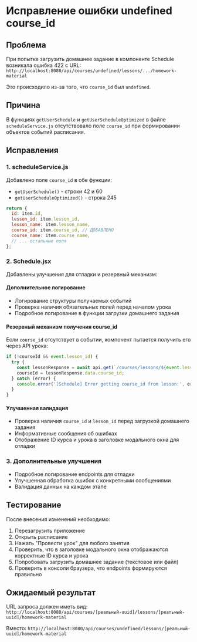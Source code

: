 # Исправление ошибки undefined course_id

## Проблема
При попытке загрузить домашнее задание в компоненте Schedule возникала ошибка 422 с URL:
`http://localhost:8080/api/courses/undefined/lessons/.../homework-material`

Это происходило из-за того, что `course_id` был `undefined`.

## Причина
В функциях `getUserSchedule` и `getUserScheduleOptimized` в файле `scheduleService.js` отсутствовало поле `course_id` при формировании объектов событий расписания.

## Исправления

### 1. scheduleService.js
Добавлено поле `course_id` в обе функции:
- `getUserSchedule()` - строки 42 и 60
- `getUserScheduleOptimized()` - строка 245

```javascript
return {
  id: item.id,
  lesson_id: item.lesson_id,
  lesson_name: item.lesson_name,
  course_id: item.course_id, // ДОБАВЛЕНО
  course_name: item.course_name,
  // ... остальные поля
};
```

### 2. Schedule.jsx
Добавлены улучшения для отладки и резервный механизм:

#### Дополнительное логирование
- Логирование структуры получаемых событий
- Проверка наличия обязательных полей перед началом урока
- Подробное логирование в функции загрузки домашнего задания

#### Резервный механизм получения course_id
Если `course_id` отсутствует в событии, компонент пытается получить его через API урока:

```javascript
if (!courseId && event.lesson_id) {
  try {
    const lessonResponse = await api.get(`/courses/lessons/${event.lesson_id}`);
    courseId = lessonResponse.data.course_id;
  } catch (error) {
    console.error('[Schedule] Error getting course_id from lesson:', error);
  }
}
```

#### Улучшенная валидация
- Проверка наличия `course_id` и `lesson_id` перед загрузкой домашнего задания
- Информативные сообщения об ошибках
- Отображение ID курса и урока в заголовке модального окна для отладки

### 3. Дополнительные улучшения
- Подробное логирование endpoints для отладки
- Улучшенная обработка ошибок с конкретными сообщениями
- Валидация данных на каждом этапе

## Тестирование
После внесения изменений необходимо:

1. Перезагрузить приложение
2. Открыть расписание
3. Нажать "Провести урок" для любого занятия
4. Проверить, что в заголовке модального окна отображаются корректные ID курса и урока
5. Попробовать загрузить домашнее задание (текстовое или файл)
6. Проверить в консоли браузера, что endpoints формируются правильно

## Ожидаемый результат
URL запроса должен иметь вид:
`http://localhost:8080/api/courses/[реальный-uuid]/lessons/[реальный-uuid]/homework-material`

Вместо:
`http://localhost:8080/api/courses/undefined/lessons/[реальный-uuid]/homework-material`
